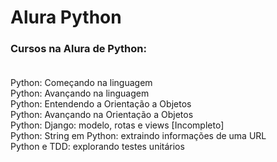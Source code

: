 # Alura Python
### Cursos na Alura de Python: <br> <br>
  Python: Começando na linguagem <br>
  Python: Avançando na linguagem <br>
  Python: Entendendo a Orientação a Objetos <br>
  Python: Avançando na Orientação a Objetos <br>
  Python: Django: modelo, rotas e views [Incompleto] <br>
  Python: String em Python: extraindo informações de uma URL <br>
  Python e TDD: explorando testes unitários <br>

